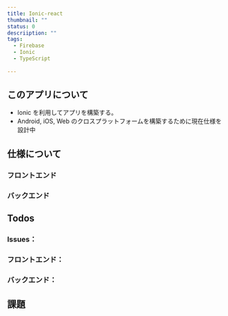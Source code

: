 ```yaml
---
title: Ionic-react
thumbnail: ""
status: 0
descriiption: ""
tags:
  - Firebase
  - Ionic
  - TypeScript 
  
---
```


## このアプリについて
- Ionic を利用してアプリを構築する。
- Android, iOS, Web のクロスプラットフォームを構築するために現在仕様を設計中

## 仕様について
###  フロントエンド
### バックエンド
## Todos 
### Issues：
### フロントエンド：
### バックエンド：
## 課題

